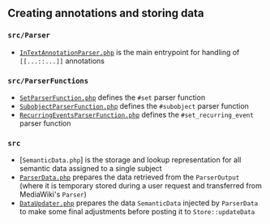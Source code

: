 ## Creating annotations and storing data

### `src/Parser`

- [`InTextAnnotationParser.php`](https://github.com/SemanticMediaWiki/SemanticMediaWiki/blob/master/src/Parser/InTextAnnotationParser.php) is the main entrypoint for handling of `[[...::...]]` annotations

### `src/ParserFunctions`

- [`SetParserFunction.php`](https://github.com/SemanticMediaWiki/SemanticMediaWiki/blob/master/src/ParserFunctions/SetParserFunction.php) defines the `#set` parser function
- [`SubobjectParserFunction.php`](https://github.com/SemanticMediaWiki/SemanticMediaWiki/blob/master/src/ParserFunctions/SubobjectParserFunction.php) defines the `#subobject` parser function
- [`RecurringEventsParserFunction.php`](https://github.com/SemanticMediaWiki/SemanticMediaWiki/blob/master/src/ParserFunctions/RecurringEventsParserFunction.php) defines the `#set_recurring_event` parser function

### `src`

- [`SemanticData.php`] is the storage and lookup representation for all semantic data assigned to a single subject
- [`ParserData.php`](https://github.com/SemanticMediaWiki/SemanticMediaWiki/blob/master/src/ParserData.php) prepares the data retrieved from the `ParserOutput` (where it is temporary stored during a user request and transferred from MediaWiki's `Parser`)
- [`DataUpdater.php`](https://github.com/SemanticMediaWiki/SemanticMediaWiki/blob/master/src/DataUpdater.php) prepares the data `SemanticData` injected by `ParserData` to make some final adjustments before posting it to `Store::updateData`
